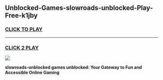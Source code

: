 
## Unblocked-Games-slowroads-unblocked-Play-Free-k1jby
<h3>
<a href="https://premium76.site?title=slowroads-unblocked&ref=19M">CLICK TO PLAY</a></h3>
<hr>

<h3>
<a href="https://premium76.site?title=slowroads-unblocked&ref=19M">CLICK 2 PLAY</a>
  
</h3>

<a href="https://premium76.site?title=slowroads-unblocked&ref=19M"><img src="https://clearcache.store/games.png"></a>


**slowroads-unblocked games unblocked: Your Gateway to Fun and Accessible Online Gaming**
